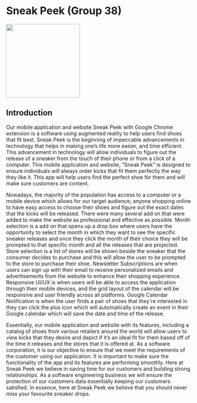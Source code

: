 # Sneak Peek (Group 38)

<img src="https://user-images.githubusercontent.com/49964697/114432576-d9670200-9b8e-11eb-9539-46febc7c329f.png" width="200" height="200">

## Introduction
  
  Our mobile application and website Sneak Peek with Google Chrome extension is a software using augmented reality to help users find shoes that fit best. Sneak Peek is the beginning of impeccable advancements in technology that helps in making one’s life more easier, and time efficient. This advancement in technology will allow individuals to figure out the release of a sneaker from the touch of their phone or from a click of a computer. This mobile application and website, “Sneak Peek” is designed to ensure individuals will always order kicks that fit them perfectly the way they like it. This app will help users find the perfect shoe for them and will make sure customers are content.

  Nowadays, the majority of the population has access to a computer or a mobile device which allows for our target audience; anyone shopping online to have easy access to choose their shoes and figure out the exact dates that the kicks will be released. There were many several add on that were added to make the website as professional and effective as possible. Month selection is a add on that opens up a drop box where users have the opportunity to select the month in which they want to see the specific sneaker releases and once they click the month of their choice they will be prompted to that specific month and all the releases that are projected. Store selection is a list of stores will be shown beside the sneaker that the consumer decides to purchase and this will allow the user to be prompted to the store to purchase their shoe. Newsletter Subscriptions are when users can sign up with their email to receive personalized emails and advertisements from the website to enhance their shopping experience. Responsive UI/UX is when users will be able to access the application through their mobile devices, and the grid layout of the calendar will be responsive and user friendly across all platforms. Google Calendar Notification is when the user finds a pair of shoes that they're interested in they can click the plus icon which will automatically create an event in their Google calendar which will save the date and time of the release.

  Essentially, our mobile application and website with its features, including a catalog of shoes from various retailers around the world will allow users to view kicks that they desire and depict if it’s an ideal fit for them based off of the time it releases and the stores that it is offered at. As a software corporation, it is our objective to ensure that we meet the requirements of the customer using our application. It is important to make sure the functionality of the app and its features are performing smoothly. Here at Sneak Peek we believe in saving time for our customers and building strong relationships. As a software engineering business we will ensure the protection of our customers data essentially keeping our customers satisfied. In essence, here at Sneak Peek we believe that you should never miss your favourite sneaker drops.
